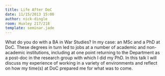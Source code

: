 ```yaml
---
title: Life After DoC
date: 11/15/2013 15:00
author: nick-dingle
room: Huxley 217/218
template: seminar.jade
---
```

What do you do with a BA in War Studies? In my case: an MSc and a PhD at
DoC. These degrees in turn led to jobs at a number of academic and
non-academic institutions, including at one point returning to the
Department as a post-doc in the research group with which I did my PhD.
In this talk I will discuss my experience of working in a variety of
environments and reflect on how my time(s) at DoC prepared me for what
was to come.
